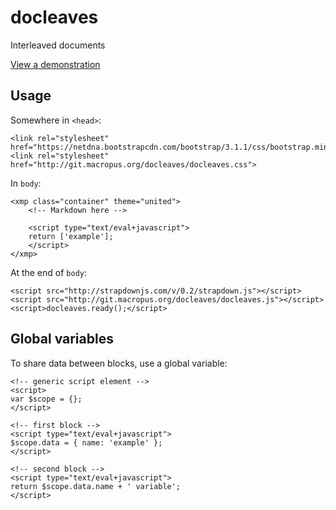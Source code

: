 # docleaves

Interleaved documents

[View a demonstration](http://git.macropus.org/docleaves/demo/)

## Usage

Somewhere in `<head>`:
  
    <link rel="stylesheet" href="https://netdna.bootstrapcdn.com/bootstrap/3.1.1/css/bootstrap.min.css">
    <link rel="stylesheet" href="http://git.macropus.org/docleaves/docleaves.css">
    
In `body`:

    <xmp class="container" theme="united">
        <!-- Markdown here -->
        
        <script type="text/eval+javascript">
        return ['example'];
        </script>
    </xmp>
    
At the end of `body`:

    <script src="http://strapdownjs.com/v/0.2/strapdown.js"></script>
    <script src="http://git.macropus.org/docleaves/docleaves.js"></script>
    <script>docleaves.ready();</script>
    
## Global variables

To share data between blocks, use a global variable:

    <!-- generic script element -->
    <script>
    var $scope = {};
    </script>

    <!-- first block -->
    <script type="text/eval+javascript">
    $scope.data = { name: 'example' };
    </script>
    
    <!-- second block -->
    <script type="text/eval+javascript">
    return $scope.data.name + ' variable';
    </script>

